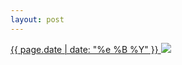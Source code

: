 ```yaml
---
layout: post
---
```


<p>
  <a href="/36">
    <time>{{ page.date | date: "%e %B %Y" }}</time>
    <img src="https://s3.amazonaws.com/life.aaronjgreenberg.com/36.jpg">
  </a>
  
</p>
